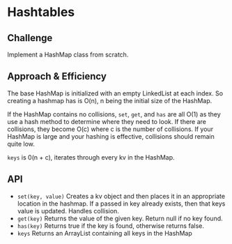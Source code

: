 # Hashtables

## Challenge
Implement a HashMap class from scratch.

## Approach & Efficiency
The base HashMap is initialized with an empty LinkedList at each index. So creating a hashmap has is O(n), n being the initial size of the HashMap.

If the HashMap contains no collisions, `set`, `get`, and `has` are all O(1) as they use a hash method to determine where they need to look. If there are collisions, they become O(c) where c is the number of collisions. If your HashMap is large and your hashing is effective, collisions should remain quite low.

`keys` is 0(n + c), iterates through every kv in the HashMap.

## API
- `set(key, value)` Creates a kv object and then places it in an appropriate location in the hashmap. If a passed in key already exists, then that keys value is updated. Handles collision.
- `get(key)` Returns the value of the given key. Return null if no key found.
- `has(key)` Returns true if the key is found, otherwise returns false.
- `keys` Returns an ArrayList containing all keys in the HashMap
